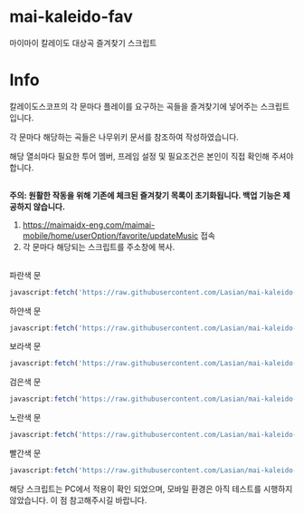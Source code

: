 # mai-kaleido-fav
마이마이 칼레이도 대상곡 즐겨찾기 스크립트

# Info

칼레이도스코프의 각 문마다 플레이를 요구하는 곡들을 즐겨찾기에 넣어주는 스크립트입니다.


각 문마다 해당하는 곡들은 나무위키 문서를 참조하여 작성하였습니다.


해당 열쇠마다 필요한 투어 멤버, 프레임 설정 및 필요조건은 본인이 직접 확인해 주셔야 합니다.

##


**주의: 원활한 작동을 위해 기존에 체크된 즐겨찾기 목록이 초기화됩니다. 백업 기능은 제공하지 않습니다.**


1. https://maimaidx-eng.com/maimai-mobile/home/userOption/favorite/updateMusic 접속
2. 각 문마다 해당되는 스크립트를 주소창에 복사.

##


파란색 문
```javascript
javascript:fetch('https://raw.githubusercontent.com/Lasian/mai-kaleido-fav/refs/heads/main/blue.js').then(response=>response.text()).then(text=>eval(text));
```
하얀색 문
```javascript
javascript:fetch('https://raw.githubusercontent.com/Lasian/mai-kaleido-fav/refs/heads/main/white.js').then(response=>response.text()).then(text=>eval(text));
```
보라색 문
```javascript
javascript:fetch('https://raw.githubusercontent.com/Lasian/mai-kaleido-fav/refs/heads/main/purple.js').then(response=>response.text()).then(text=>eval(text));
```
검은색 문
```javascript
javascript:fetch('https://raw.githubusercontent.com/Lasian/mai-kaleido-fav/refs/heads/main/black.js').then(response=>response.text()).then(text=>eval(text));
```
노란색 문
```javascript
javascript:fetch('https://raw.githubusercontent.com/Lasian/mai-kaleido-fav/refs/heads/main/yellow.js').then(response=>response.text()).then(text=>eval(text));
```
빨간색 문
```javascript
javascript:fetch('https://raw.githubusercontent.com/Lasian/mai-kaleido-fav/refs/heads/main/red.js').then(response=>response.text()).then(text=>eval(text));
```


해당 스크립트는 PC에서 적용이 확인 되었으며, 모바일 환경은 아직 테스트를 시행하지 않았습니다.
이 점 참고해주시길 바랍니다.
